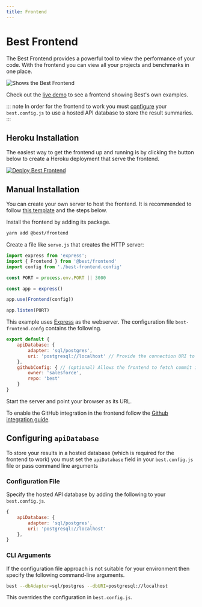 ```yaml
---
title: Frontend
---
```


# Best Frontend
The Best Frontend provides a powerful tool to view the performance of your code. With the frontend you can view all your projects and benchmarks in one place.

![Shows the Best Frontend](/assets/images/frontend_example.png)

Check out the [live demo](#) to see a frontend showing Best's own examples.

::: note
In order for the frontend to work you must [configure](#configuring-apidatabase) your `best.config.js` to use a hosted API database to store the result summaries.
:::

## Heroku Installation
The easiest way to get the frontend up and running is by clicking the button below to create a Heroku deployment that serve the frontend.

[![Deploy Best Frontend](https://www.herokucdn.com/deploy/button.svg)](https://heroku.com/deploy?template=https://github.com/salesforce/best-heroku-deploy/tree/frontend)

## Manual Installation
You can create your own server to host the frontend. It is recommended to follow [this template](https://github.com/salesforce/best-heroku-deploy/tree/frontend) and the steps below.

Install the frontend by adding its package.
```sh
yarn add @best/frontend
```

Create a file like `serve.js` that creates the HTTP server:
```js
import express from 'express';
import { Frontend } from '@best/frontend'
import config from './best-frontend.config'

const PORT = process.env.PORT || 3000

const app = express()

app.use(Frontend(config))

app.listen(PORT)
```

This example uses [Express](https://github.com/expressjs/express) as the webserver. The configuration file `best-frontend.confg` contains the following.
```js
export default {
    apiDatabase: {
        adapter: 'sql/postgres',
        uri: 'postgresql://localhost' // Provide the connection URI to your hosted postgres database
    },
    githubConfig: { // (optional) Allows the frontend to fetch commit info directly from GitHub
        owner: 'salesforce',
        repo: 'best'
    }
}
```

Start the server and point your browser as its URL.

To enable the GitHub integration in the frontend follow the [Github integration guide](/guide/github-integration).

## Configuring `apiDatabase`
To store your results in a hosted database (which is required for the frontend to work) you must set the `apiDatabase` field in your `best.config.js` file or pass command line arguments

### Configuration File
Specify the hosted API database by adding the following to your `best.config.js`.
```js
{
    apiDatabase: {
        adapter: 'sql/postgres',
        uri: 'postgresql://localhost'
    },
}
```

### CLI Arguments
If the configuration file approach is not suitable for your environment then specify the following command-line arguments.
```sh
best --dbAdapter=sql/postgres --dbURI=postgresql://localhost
```
This overrides the configuration in `best.config.js`.